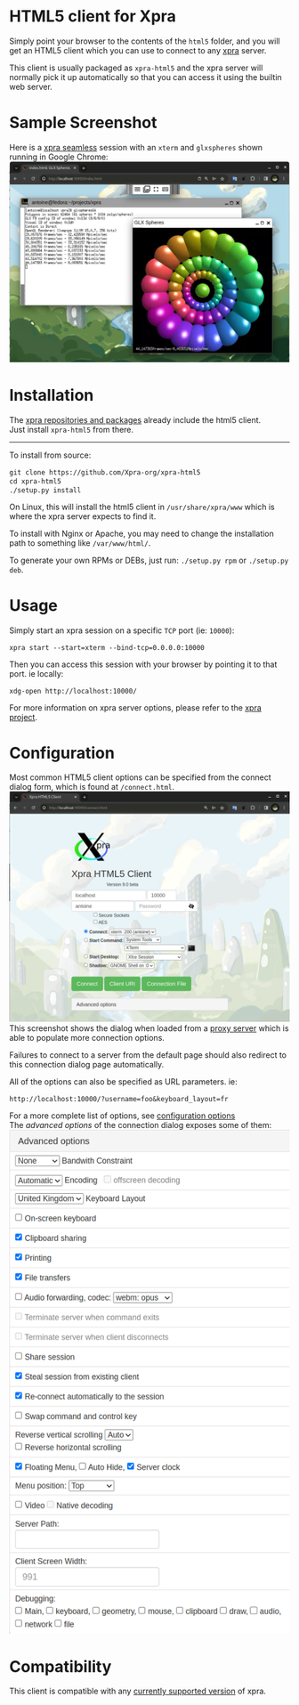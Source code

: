 # HTML5 client for Xpra

Simply point your browser to the contents of the `html5` folder,
and you will get an HTML5 client which you can use to connect to
any [xpra](https://github.com/Xpra-org/xpra) server.

This client is usually packaged as `xpra-html5`
and the xpra server will normally pick it up automatically
so that you can access it using the builtin web server.

# Sample Screenshot

Here is a [xpra seamless](https://github.com/Xpra-org/xpra/blob/master/docs/Usage/Seamless.md) session
with an `xterm` and `glxspheres` shown running in Google Chrome:
![xterm session](./docs/xterm-in-chrome.png)


# Installation

The [xpra repositories and packages](https://github.com/Xpra-org/xpra/wiki/Download) already include the html5 client.  
Just install `xpra-html5` from there.

---

To install from source:
```
git clone https://github.com/Xpra-org/xpra-html5
cd xpra-html5
./setup.py install
```

On Linux, this will install the html5 client in `/usr/share/xpra/www` which is where the xpra server expects to find it.

To install with Nginx or Apache, you may need to change the installation path to something like `/var/www/html/`.

To generate your own RPMs or DEBs, just run: `./setup.py rpm` or `./setup.py deb`.


# Usage

Simply start an xpra session on a specific `TCP` port (ie: `10000`):

```
xpra start --start=xterm --bind-tcp=0.0.0.0:10000
```

Then you can access this session with your browser by pointing it to that port. ie locally:

```
xdg-open http://localhost:10000/
```

For more information on xpra server options, please refer to the [xpra project](https://github.com/Xpra-org/xpra).


# Configuration

Most common HTML5 client options can be specified from the connect dialog
form, which is found at `/connect.html`.  
![connection to proxy](./docs/connect-proxy.png)
This screenshot shows the dialog when loaded from a [proxy server](https://github.com/Xpra-org/xpra/blob/master/docs/Usage/Proxy-Server.md)
which is able to populate more connection options.

Failures to connect to a server from the default page should also redirect to this connection dialog page automatically.

All of the options can also be specified as URL parameters. ie:

```
http://localhost:10000/?username=foo&keyboard_layout=fr
```

For a more complete list of options, see [configuration options](./docs/Configuration.md)  
The _advanced options_ of the connection dialog exposes some of them:
![connection to proxy](./docs/advanced-options.png)

# Compatibility

This client is compatible with any [currently supported version](https://github.com/Xpra-org/xpra/wiki/Versions) of xpra.
